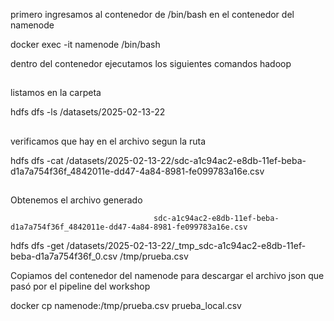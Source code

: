 primero ingresamos al contenedor de /bin/bash en el contenedor del namenode

docker exec  -it namenode /bin/bash 
 
dentro del contenedor ejecutamos los siguientes comandos hadoop

##
listamos en la carpeta

hdfs dfs -ls /datasets/2025-02-13-22

##
verificamos que hay en el archivo segun la ruta 

hdfs dfs -cat /datasets/2025-02-13-22/sdc-a1c94ac2-e8db-11ef-beba-d1a7a754f36f_4842011e-dd47-4a84-8981-fe099783a16e.csv

##
Obtenemos el archivo generado
                                    
                                    
                                    
                                    sdc-a1c94ac2-e8db-11ef-beba-d1a7a754f36f_4842011e-dd47-4a84-8981-fe099783a16e.csv
hdfs dfs -get /datasets/2025-02-13-22/_tmp_sdc-a1c94ac2-e8db-11ef-beba-d1a7a754f36f_0.csv /tmp/prueba.csv


Copiamos del contenedor del namenode para descargar el archivo json que pasó por el pipeline del workshop

docker cp namenode:/tmp/prueba.csv prueba_local.csv
